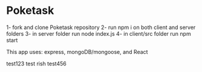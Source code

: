 # Poketask

1- fork and clone Poketask repository
2- run npm i on both client and server folders
3- in server folder run node index.js
4- in client/src folder run npm start

This app uses: express, mongoDB/mongoose, and React

test123
test rish test456